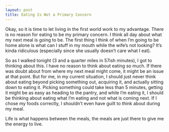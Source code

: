 ```yaml
---
layout: post
title: Eating Is Not a Primary Concern
---
```


Okay, so it is time to let living in the first world work to my advantage. There is no reason for eating to be my primary concern. I think all day about what my next meal is going to be. The first thing I think of when I’m going to be home alone is what can I stuff in my mouth while the wife’s not looking? It’s kinda ridiculous (especially since she usually doesn’t care what I eat).

So as I walked tonight (3 and a quarter miles in 57ish minutes), I got to thinking about this. I have no reason to think about eating so much. If there was doubt about from where my next meal might come, it might be an issue at that point. But for me, in my current situation, I should just never think about eating beyond picking something out, acquiring it, and actually sitting down to eating it. Picking something could take less than 5 minutes, getting it might be as easy as heading to the pantry, and while I’m eating it, I should be thinking about eating what I’m eating and not what is coming next. If I chose my foods correctly, I shouldn’t even have guilt to think about during my meal.

Life is what happens between the meals, the meals are just there to give me the energy to live.
